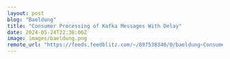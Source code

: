 ```yaml
---
layout: post
blog: "Baeldung"
title: "Consumer Processing of Kafka Messages With Delay"
date: 2024-05-24T22:38:06Z
image: images/baeldung.png
remote_url: "https://feeds.feedblitz.com/~/897538346/0/baeldung~Consumer-Processing-of-Kafka-Messages-With-Delay"
---
```

